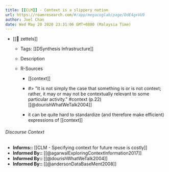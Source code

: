 ```yaml
---
title: [[CLM]] - Context is a slippery notion
url: https://roamresearch.com/#/app/megacoglab/page/DdE4gxVU9
author: Joel Chan
date: Wed May 20 2020 23:31:06 GMT+0800 (Malaysia Time)
---
```


- [[🌲 zettels]]

    - Tags: [[DSynthesis Infrastructure]]

    - Description

    - R-Sources

        - [[context]]

        - #> "It is not simply the case that something is or is not context; rather, it may or may not be contextually relevant to some particular activity." #context (p.22) [[@dourishWhatWeTalk2004]]

        - it can be quite hard to standardize (and therefore make efficient) expressions of [[context]]

###### Discourse Context

- **Informs::** [[CLM - Specifying context for future reuse is costly]]
- **Informed By::** [[@agarwalExploringContextInformation2017]]
- **Informed By::** [[@dourishWhatWeTalk2004]]
- **Informed By::** [[@andersonDataBaseMent2008]]
